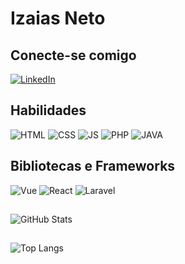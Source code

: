 # Izaias Neto


## Conecte-se comigo
[![LinkedIn](https://img.shields.io/badge/-LinkedIn-000?style=for-the-badge&logo=linkedin&logoColor=30A3DC)](https://www.linkedin.com/in/izaiasmneto/)


## Habilidades
![HTML](https://img.shields.io/badge/HTML-red)
![CSS](https://img.shields.io/badge/CSS-blue)
![JS](https://img.shields.io/badge/JavaScript-yellow)
![PHP](https://img.shields.io/badge/PHP-darkblue)
![JAVA](https://img.shields.io/badge/JAVA-darkred)

## Bibliotecas e Frameworks
![Vue](https://img.shields.io/badge/Vue-green)
![React](https://img.shields.io/badge/React-blue)
![Laravel](https://img.shields.io/badge/Laravel-red)


##
![GitHub Stats](https://github-readme-stats.vercel.app/api?username=izaiasneto&theme=transparent&bg_color=000&border_color=30A3DC&show_icons=true&icon_color=30A3DC&title_color=E94D5F&text_color=FFF)
##
![Top Langs](https://github-readme-stats-git-masterrstaa-rickstaa.vercel.app/api/top-langs/?username=izaiasneto&bg_color=000&border_color=30A3DC&title_color=E94D5F&text_color=FFF)